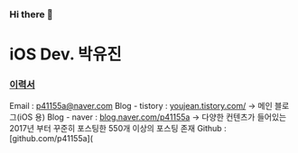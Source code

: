 ### Hi there 👋

# iOS Dev. 박유진

### [이력서](https://youjean.tistory.com/28)

Email : p41155a@naver.com
Blog - tistory : [youjean.tistory.com/](https://youjean.tistory.com/) -> 메인 블로그(iOS 용)
Blog - naver : [blog.naver.com/p41155a](https://blog.naver.com/p41155a) -> 다양한 컨텐츠가 들어있는 2017년 부터 꾸준히 포스팅한 550개 이상의 포스팅 존재
Github : [github.com/p41155a﻿](

<!--
**p41155a/p41155a** is a ✨ _special_ ✨ repository because its `README.md` (this file) appears on your GitHub profile.

Here are some ideas to get you started:

- 🔭 I’m currently working on ...
- 🌱 I’m currently learning ...
- 👯 I’m looking to collaborate on ...
- 🤔 I’m looking for help with ...
- 💬 Ask me about ...
- 📫 How to reach me: ...
- 😄 Pronouns: ...
- ⚡ Fun fact: ...
-->
